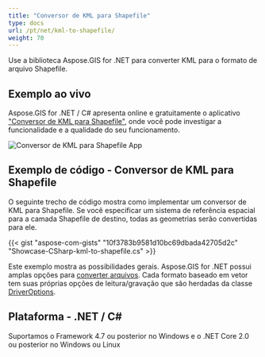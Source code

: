 ```yaml
---
title: "Conversor de KML para Shapefile"
type: docs
url: /pt/net/kml-to-shapefile/
weight: 70
---
```


Use a biblioteca Aspose.GIS for .NET para converter KML para o formato de arquivo Shapefile.

## **Exemplo ao vivo**

Aspose.GIS for .NET / C# apresenta online e gratuitamente o aplicativo ["Conversor de KML para Shapefile"](https://products.aspose.app/gis/conversion/kml-to-shapefile), onde você pode investigar a funcionalidade e a qualidade do seu funcionamento.

![Conversor de KML para Shapefile App](conversion.png)

## **Exemplo de código - Conversor de KML para Shapefile**

O seguinte trecho de código mostra como implementar um conversor de KML para Shapefile. Se você especificar um sistema de referência espacial para a camada Shapefile de destino, todas as geometrias serão convertidas para ele. 

{{< gist "aspose-com-gists" "10f3783b9581d10bc69dbada42705d2c" "Showcase-CSharp-kml-to-shapefile.cs" >}}

Este exemplo mostra as possibilidades gerais. Aspose.GIS for .NET possui amplas opções para [converter arquivos](https://docs.aspose.com/gis/net/vector-layers/). Cada formato baseado em vetor tem suas próprias opções de leitura/gravação que são herdadas da classe [DriverOptions](https://reference.aspose.com/gis/net/aspose.gis/driveroptions).

## **Plataforma - .NET / C#**

Suportamos o Framework 4.7 ou posterior no Windows e o .NET Core 2.0 ou posterior no Windows ou Linux
